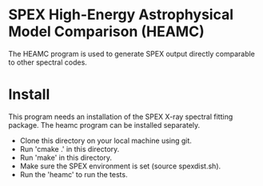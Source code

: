 # SPEX High-Energy Astrophysical Model Comparison (HEAMC)

The HEAMC program is used to generate SPEX output directly comparable to other spectral codes. 

# Install

This program needs an installation of the SPEX X-ray spectral fitting package. The heamc
program can be installed separately.

- Clone this directory on your local machine using git.
- Run 'cmake .' in this directory.
- Run 'make' in this directory.
- Make sure the SPEX environment is set (source spexdist.sh).
- Run the 'heamc' to run the tests.
